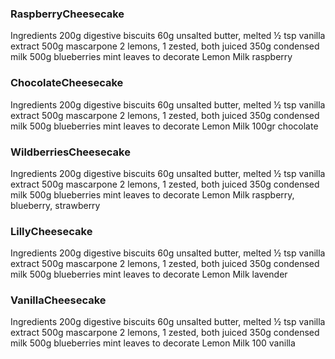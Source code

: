 ### RaspberryCheesecake
Ingredients
200g digestive biscuits
60g unsalted butter, melted
½ tsp vanilla extract
500g mascarpone
2 lemons, 1 zested, both juiced
350g condensed milk
500g blueberries
mint leaves to decorate
Lemon
Milk
raspberry

### ChocolateCheesecake
Ingredients
200g digestive biscuits
60g unsalted butter, melted
½ tsp vanilla extract
500g mascarpone
2 lemons, 1 zested, both juiced
350g condensed milk
500g blueberries
mint leaves to decorate
Lemon
Milk
100gr chocolate

### WildberriesCheesecake
Ingredients
200g digestive biscuits
60g unsalted butter, melted
½ tsp vanilla extract
500g mascarpone
2 lemons, 1 zested, both juiced
350g condensed milk
500g blueberries
mint leaves to decorate
Lemon
Milk
raspberry, blueberry, strawberry

### LillyCheesecake
Ingredients
200g digestive biscuits
60g unsalted butter, melted
½ tsp vanilla extract
500g mascarpone
2 lemons, 1 zested, both juiced
350g condensed milk
500g blueberries
mint leaves to decorate
Lemon
Milk
lavender

### VanillaCheesecake
Ingredients
200g digestive biscuits
60g unsalted butter, melted
½ tsp vanilla extract
500g mascarpone
2 lemons, 1 zested, both juiced
350g condensed milk
500g blueberries
mint leaves to decorate
Lemon
Milk
100 vanilla